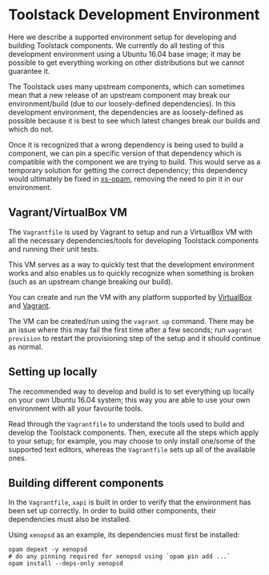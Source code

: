 
# Toolstack Development Environment

Here we describe a supported environment setup for developing and building Toolstack components. We currently do all testing of this development environment using a Ubuntu 16.04 base image; it may be possible to get everything working on other distributions but we cannot guarantee it.

The Toolstack uses many upstream components, which can sometimes mean that a new release of an upstream component may break our environment/build (due to our loosely-defined dependencies). In this development environment, the dependencies are as loosely-defined as possible because it is best to see which latest changes break our builds and which do not.

Once it is recognized that a wrong dependency is being used to build a component, we can pin a specific version of that dependency which is compatible with the component we are trying to build. This would serve as a temporary solution for getting the correct dependency; this dependency would ultimately be fixed in [xs-opam](https://github.com/xapi-project/xs-opam), removing the need to pin it in our environment.

## Vagrant/VirtualBox VM

The `Vagrantfile` is used by Vagrant to setup and run a VirtualBox VM with all the necessary dependencies/tools for developing Toolstack components and running their unit tests.

This VM serves as a way to quickly test that the development environment works and also enables us to quickly recognize when something is broken (such as an upstream change breaking our build).

You can create and run the VM with any platform supported by [VirtualBox](https://www.virtualbox.org/wiki/Downloads) and [Vagrant](https://www.vagrantup.com/docs/installation/).

The VM can be created/run using the `vagrant up` command. There may be an issue where this may fail the first time after a few seconds; run `vagrant provision` to restart the provisioning step of the setup and it should continue as normal.

## Setting up locally

The recommended way to develop and build is to set everything up locally on your own Ubuntu 16.04 system; this way you are able to use your own environment with all your favourite tools.

Read through the `Vagrantfile` to understand the tools used to build and develop the Toolstack components. Then, execute all the steps which apply to your setup; for example, you may choose to only install one/some of the supported text editors, whereas the `Vagrantfile` sets up all of the available ones.

## Building different components

In the `Vagrantfile`, `xapi` is built in order to verify that the environment has been set up correctly. In order to build other components, their dependencies must also be installed.

Using `xenopsd` as an example, its dependencies must first be installed:

```
opam depext -y xenopsd
# do any pinning required for xenopsd using `opam pin add ...`
opam install --deps-only xenopsd
```

